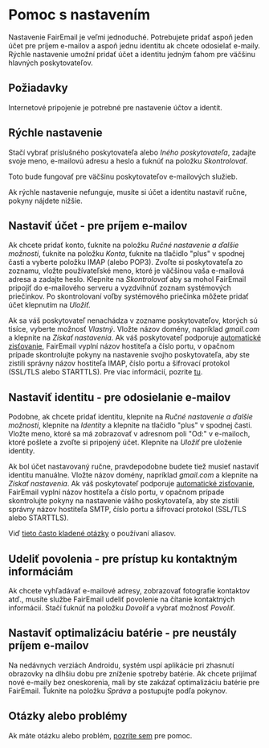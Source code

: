 # Pomoc s nastavením

Nastavenie FairEmail je veľmi jednoduché. Potrebujete pridať aspoň jeden účet pre príjem e-mailov a aspoň jednu identitu ak chcete odosielať e-maily. Rýchle nastavenie umožní pridať účet a identitu jedným ťahom pre väčšinu hlavných poskytovateľov.

## Požiadavky

Internetové pripojenie je potrebné pre nastavenie účtov a identít.

## Rýchle nastavenie

Stačí vybrať príslušného poskytovateľa alebo *Iného poskytovateľa*, zadajte svoje meno, e-mailovú adresu a heslo a ťuknúť na položku *Skontrolovať*.

Toto bude fungovať pre väčšinu poskytovateľov e-mailových služieb.

Ak rýchle nastavenie nefunguje, musíte si účet a identitu nastaviť ručne, pokyny nájdete nižšie.

## Nastaviť účet - pre príjem e-mailov

Ak chcete pridať konto, ťuknite na položku *Ručné nastavenie a ďalšie možnosti*, ťuknite na položku *Konta*, ťuknite na tlačidlo "plus" v spodnej časti a vyberte položku IMAP (alebo POP3). Zvoľte si poskytovateľa zo zoznamu, vložte používateľské meno, ktoré je väčšinou vaša e-mailová adresa a zadajte heslo. Klepnite na *Skontrolovať* aby sa mohol FairEmail pripojiť do e-mailového serveru a vyzdvihnúť zoznam systémových priečinkov. Po skontrolovaní voľby systémového priečinka môžete pridať účet klepnutím na *Uložiť*.

Ak sa váš poskytovateľ nenachádza v zozname poskytovateľov, ktorých sú tisíce, vyberte možnosť *Vlastný*. Vložte názov domény, napríklad *gmail.com* a klepnite na *Získať nastavenia*. Ak váš poskytovateľ podporuje [automatické zisťovanie](https://tools.ietf.org/html/rfc6186), FairEmail vyplní názov hostiteľa a číslo portu, v opačnom prípade skontrolujte pokyny na nastavenie svojho poskytovateľa, aby ste zistili správny názov hostiteľa IMAP, číslo portu a šifrovací protokol (SSL/TLS alebo STARTTLS). Pre viac informácií, pozrite [tu](https://github.com/M66B/FairEmail/blob/master/FAQ.md#authorizing-accounts).

## Nastaviť identitu - pre odosielanie e-mailov

Podobne, ak chcete pridať identitu, klepnite na *Ručné nastavenie a ďalšie možnosti*, klepnite na *Identity* a klepnite na tlačidlo "plus" v spodnej časti. Vložte meno, ktoré sa má zobrazovať v adresnom poli "Od:" v e-mailoch, ktoré pošlete a zvoľte si pripojený účet. Klepnite na *Uložiť* pre uloženie identity.

Ak bol účet nastavovaný ručne, pravdepodobne budete tiež musieť nastaviť identitu manuálne. Vložte názov domény, napríklad *gmail.com* a klepnite na *Získať nastavenia*. Ak váš poskytovateľ podporuje [automatické zisťovanie](https://tools.ietf.org/html/rfc6186), FairEmail vyplní názov hostiteľa a číslo portu, v opačnom prípade skontrolujte pokyny na nastavenie vášho poskytovateľa, aby ste zistili správny názov hostiteľa SMTP, číslo portu a šifrovací protokol (SSL/TLS alebo STARTTLS).

Viď [tieto často kladené otázky](https://github.com/M66B/FairEmail/blob/master/FAQ.md#FAQ9) o používaní aliasov.

## Udeliť povolenia - pre prístup ku kontaktným informáciám

Ak chcete vyhľadávať e-mailové adresy, zobrazovať fotografie kontaktov atď., musíte službe FairEmail udeliť povolenie na čítanie kontaktných informácií. Stačí ťuknúť na položku *Dovoliť* a vybrať možnosť *Povoliť*.

## Nastaviť optimalizáciu batérie - pre neustály príjem e-mailov

Na nedávnych verziách Androidu, systém uspí aplikácie pri zhasnutí obrazovky na dlhšiu dobu pre zníženie spotreby batérie. Ak chcete prijímať nové e-maily bez oneskorenia, mali by ste zakázať optimalizáciu batérie pre FairEmail. Ťuknite na položku *Správa* a postupujte podľa pokynov.

## Otázky alebo problémy

Ak máte otázku alebo problém, [pozrite sem](https://github.com/M66B/FairEmail/blob/master/FAQ.md) pre pomoc.